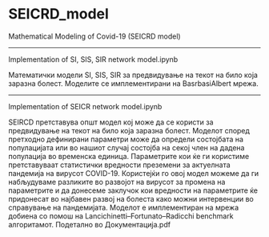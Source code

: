 # SEICRD_model
Mathematical Modeling of Covid-19 (SEICRD model)

------------------------------------------------------------------------

Implementation of SI, SIS, SIR network model.ipynb

Математички модели SI, SIS, SIR за предвидување на текот на било која заразна болест. Моделите се имплементирани на BasrbasiAlbert мрежа.

------------------------------------------------------------------------
Implementation of SEICR network model.ipynb 

SEIRCD претставува општ модел кој може да се користи за предвидување на текот на било која заразна болест. Моделот според претходно дефинирани параметри може да определи состојбата на популацијата или во нашиот случај состојба на секој член на дадена популација во временска единица. Параметрите кои ќе ги користиме претставуваат статистички вредности преземени за актуелната пандемија на вирусот COVID-19. Користејќи го овој модел можеме да ги набљудуваме разликите во развојот на вирусот за промена на параметрите и да донесеме заклучок кои вредности на параметрите ќе придонесат во најбавен развој на болеста како можни интервенции во справување на пандемијата. Моделот е имплементиран на мрежа добиена со помош на Lancichinetti–Fortunato–Radicchi benchmark алгоритамот. 
Подетално во Документација.pdf
